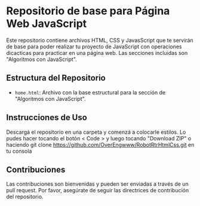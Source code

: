 
# Repositorio de base para Página Web JavaScript

Este repositorio contiene archivos HTML, CSS y JavasScript que te servirán de base para poder realizar tu proyecto de JavaScript con operaciones dicacticas para practicar en una página web. Las secciones incluidas son "Algoritmos con JavaScript".

## Estructura del Repositorio

-   `home.html`: Archivo con la base estructural para la sección de "Algoritmos con JavaScript".
## Instrucciones de Uso

Descargá el repositorio en una carpeta y comenzá a colocarle estilos. Lo pudes hacer tocando el botón < Code > y luego tocando "Download ZIP" o haciendo git clone https://github.com/OverEngwww/RobotRtrHtmlCss.git en tu consola

## Contribuciones

Las contribuciones son bienvenidas y pueden ser enviadas a través de un pull request. Por favor, asegúrate de seguir las directrices de contribución del repositorio.
